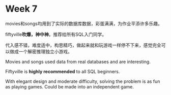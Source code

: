 # Week 7

movies和songs均用到了实际的数据库数据，彩蛋满满，为作业平添许多乐趣。

fiftyville**吹爆，神中神**。推荐给所有SQL入门同学。

代入感不错，难度适中，构思精巧，做起来就和玩游戏一样停不下来，感觉完全可以做成一个解密推理独立小游戏。


Movies and songs used data from real databases and are interesting.

Fiftyville is **highly recommended** to all SQL beginners.

With elegant design and moderate difficulty, solving the problem is as fun as playing games. Could be made into an independent game.